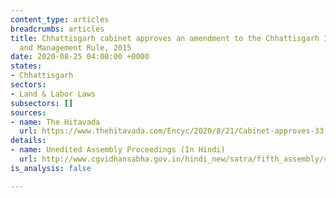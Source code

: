 ```yaml
---
content_type: articles
breadcrumbs: articles
title: Chhattisgarh cabinet approves an amendment to the Chhattisgarh Industrial Land
  and Management Rule, 2015
date: 2020-08-25 04:00:00 +0000
states:
- Chhattisgarh
sectors:
- Land & Labor Laws
subsectors: []
sources:
- name: The Hitavada
  url: https://www.thehitavada.com/Encyc/2020/8/21/Cabinet-approves-33-key-proposals.html
details:
- name: Unedited Assembly Proceedings (In Hindi)
  url: http://www.cgvidhansabha.gov.in/hindi_new/satra/fifth_assembly/seventh/proc25082020/proc25082020.pdf
is_analysis: false

---
```

